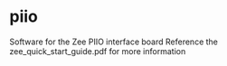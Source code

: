 # piio
Software for the Zee PIIO interface board
Reference the zee_quick_start_guide.pdf for more information
